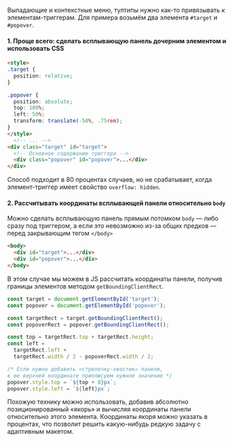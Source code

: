 Выпадающие и контекстные меню, тултипы нужно как-то привязывать к элементам-триггерам. Для примера возьмём два элемента `#target` и `#popover`.

#### 1\. Проще всего: сделать всплывающую панель дочерним элементом и использовать CSS

```html
<style>
.target {
  position: relative;
}

.popover {
  position: absolute;
  top: 100%;
  left: 50%;
  transform: translate(-50%, .75rem);
}
</style>
  <!-- ... -->
<div class="target" id="target">
  <!-- Основное содержание триггера -->
  <div class="popover" id="popover">...</div>
</div>
```

Способ подходит в 80 процентах случаев, но не срабатывает, когда элемент-триггер имеет свойство `overflow: hidden`.

#### 2\. Рассчитывать координаты всплывающей панели относительно `body`

Можно сделать всплывающую панель прямым потомком `body` — либо сразу под триггером, а если это невозможно из-за общих предков — перед закрывающим тегом `</body>`

```html
<body>
  <div id="target">...</div>
  <div id="popover">...</div>
</body>
```

В этом случае мы можем в JS рассчитать координаты панели, получив границы элементов методом `getBoundingClientRect`.

```js
const target = document.getElementById('target');
const popover = document.getElementById('popover');

const targetRect = target.getBoundingClientRect();
const popoverRect = popover.getBoundingClientRect();

const top = targetRect.top + targetRect.height;
const left =
  targetRect.left +
  targetRect.width / 2 - popoverRect.width / 2;

/* Если нужно добавить «стрелочку-хвостик» панели,
к ее верхней координате приплюсуем нужное значение */
popover.style.top = `${top + 8}px`;
popover.style.left = `${left}px`;
```

Похожую технику можно использовать, добавив абсолютно позиционированный «якорь» и вычисляя координаты панели относительно этого элемента. Координаты якоря можно указать в процентах, что позволит решить какую-нибудь редкую задачу с адаптивным макетом.

